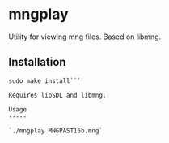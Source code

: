 mngplay
=======

Utility for viewing mng files.
Based on libmng.

Installation
------------

```make clean all
sudo make install```

Requires libSDL and libmng.

Usage
-----

`./mngplay MNGPAST16b.mng`


